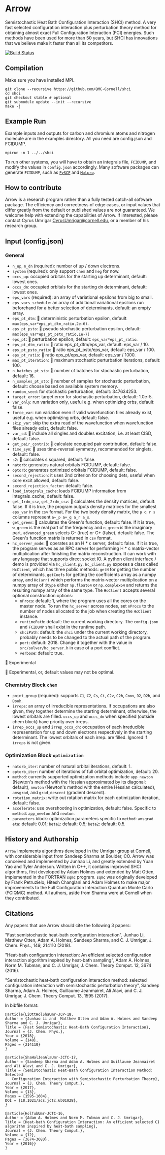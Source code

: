 # Arrow  

Semistochastic Heat Bath Configuration Interaction (SHCI) method.
A very fast selected configuration interaction plus perturbation theory method for obtaining almost exact Full Configuration Interaction (FCI) energies.  Such methods have been used for more than 50 years, but SHCI has innovations that we believe make it faster than all its competitors.

[![Build Status](https://travis-ci.com/QMC-Cornell/shci.svg?token=Gy8pVWtUBHq57qdtpAKN&branch=master)](https://travis-ci.com/QMC-Cornell/shci) 

## Compilation
Make sure you have installed MPI.
```
git clone --recursive https://github.com/QMC-Cornell/shci
cd shci
git checkout stable # optional
git submodule update --init --recursive
make -j
```

## Example Run
Example inputs and outputs for carbon and chromium atoms and nitrogen molecule are in the examples directory.
All you need are config.json and FCIDUMP.
```
mpirun -n 1 ../../shci
```
To run other systems, you will have to obtain an integrals file, `FCIDUMP`, and modify the values in `config.json` accordingly.
Many software packages can generate `FCIDUMP`, such as [`PySCF`](https://github.com/sunqm/pyscf) and [`Molpro`](https://www.molpro.net/).

## How to contribute

Arrow is a research program rather than a fully tested catch-all software package.
The efficiency and correctness of edge cases, or input values that differ greatly from the default or published values are not guaranteed.
We welcome help with extending the capabilities of Arrow.  If interested, please contact Cyrus Umrigar <CyrusUmrigar@cornell.edu>, or a member of his research group.

## Input (config.json)

### General
* `n_up`, `n_dn` (required): number of up / down electrons.
* `system` (required): only support `chem` and `heg` for now.
* `occs_up`: occupied orbitals for the starting up determinant, default: lowest ones.
* `occs_dn`: occupied orbitals for the starting dn determinant, default: lowest ones.
* `eps_vars` (required): an array of variational epsilons from big to small.
* `eps_vars_schedule`: an array of additional variational epsilons run beforehand for a better selection of determinants, default: an empty array.
* `eps_pt_dtm`: :palm_tree: deterministic perturbation epsilon, default: `max(eps_var*eps_pt_dtm_ratio,2e-6)`.
* `eps_pt_psto`: :palm_tree: pseudo stochastic perturbation epsilon, default: `max(eps_var*eps_pt_psto_ratio,1e-7)`
* `eps_pt`: :palm_tree: perturbation epsilon, default: `eps_var*eps_pt_ratio`.
* `eps_pt_dtm_ratio`: :palm_tree: ratio eps_pt_dtm/eps_var, default: eps_var / 10.
* `eps_pt_psto_ratio`: :palm_tree: ratio eps_pt_psto/eps_var, default: eps_var / 100.
* `eps_pt_ratio`: :palm_tree: ratio eps_pt/eps_var, default: eps_var / 1000.
* `max_pt_iteration`: :palm_tree: maximum stochastic perturbation iterations, default: 100.
* `n_batches_pt_sto`: :palm_tree: number of batches for stochastic perturbation, default: 16.
* `n_samples_pt_sto`: :palm_tree: number of samples for stochastic perturbation, default: choose based on available system memory.
* `random_seed`: for stochastic perturbation, default: 347634253.
* `target_error`: target error for stochastic perturbation, default: 1.0e-5.
* `var_only`: run variation only, useful e.g. when optimizing orbs, default: false.
* `force_var`: run variation even if valid wavefunction files already exist, useful e.g. when optimizing orbs, default: false.
* `skip_var`: skip the extra read of the wavefunction when wavefunction files already exist, default: false.
* `var_sd`: :palm_tree: include all singles and doubles excitation, i.e. at least CISD, default: false.
* `get_pair_contrib`: :palm_tree: calculate occupied pair contribution, default: false.
* `time_sym`: :palm_tree: uses time-reversal symmetry, recommended for singlets, default: false.
* `s2`: :palm_tree: calculates s squared, default: false.
* `natorb`: generates natural orbitals FCIDUMP, default: false.
* `optorb`: generates optimized orbitals FCIDUMP, default: false.
* `second_rejection`: it uses 2nd criterion for choosing dets, useful when core excit allowed, default: false.
* `second_rejection_factor`: default: false.
* `load_integrals_cache`: loads FCIDUMP information from integrals_cache, default: false.
* `get_1rdm_csv`, `get_2rdm_csv`: :seedling: calculates the density matrices, default: false. If it is true, the program outputs density matrices for the smallest `eps_var` in the `csv` format. For the two body density matrix, the `p q r s` columns represent `a+_p a+_q a_r a_s`.
* `get_green`: :seedling: calculates the Green's function, default: false. If it is true, `w_green` is the real part of the frequency and `n_green` is the imaginary part. `advanced_green` selects G- (true) or G+ (false), default: false. The Green's function matrix is returned in `csv` format.
* `hc_server_mode`: :seedling: operates as an H * c server, default: false. If it is true, the program serves as an RPC server for performing H * c matrix-vector multiplication after finishing the matrix reconstruction. It can work with any language that supports direct socket IO. A python client interface / demo is provided via `hc_client.py`. `hc_client.py` exposes a class called `HcClient`, which has three public methods: `getN` for getting the number of determinants, `getCoefs` for getting the coefficients array as a numpy array, and `Hc(arr)` which performs the matrix-vector multiplication on a numpy array of `dtype` either `np.float64` or `np.complex64` and returns the resulting numpy array of the same type. The `HcClient` accepts several optional construction options:
  - `nProcs`: default: 1, where the program uses all the cores on the master node. To run the `hc_server` across nodes, set `nProcs` to the number of nodes allocated to the job when creating the `HcClient` instance.
  - `runtimePath`: default: the current working directory. The `config.json` and `FCIDUMP` shall exist in the runtime path.
  - `shciPath`: default: the `shci` under the current working directory, probably needs to be changed to the actual path of the program.
  - `port`: default: 2018. Change it together with the value in `src/solver/hc_server.h` in case of a port conflict.
  - `verbose`: default: true.

:seedling: Experimental

:palm_tree: Experimental, or, default values may not be optimal.

### Chemistry Block `chem`
* `point_group` (required): supports `C1`, `C2`, `Cs`, `Ci`, `C2v`, `C2h`, `Coov`, `D2`, `D2h`, and `Dooh`.
* `irreps`: an array of irreducible representations. If occupations are also given, they together determine the starting determinant, otherwise, the lowest orbitals are filled. `occs_up` and `occs_dn` when specified (outside chem block) have priority over irreps.
* `irrep_occs_up` and `irrep_occs_dn`: occupation of each irreducible representation for up and down electrons respectively in the starting determinant.  The lowest orbitals of each irrep. are filled.  Ignored if `irreps` is not given.


### Optimization Block `optimization`
* `natorb_iter`: number of natural orbital iterations, default: 1.
* `optorb_iter`: number of iterations of full orbital optimization, default: 20.
* `method`: currently supported optimization methods include `app_newton` (Newton's method with the Hessian approximated by its diagonal; default), `newton` (Newton's method with the entire Hessian calculated), `amsgrad`, and `grad_descent` (gradient descent).
* `rotation_matrix`: write out rotation matrix for each optimization iteration, default: false.
* `accelerate`: use overshooting in optimization, default: false. Specific to `method`: `app_newton` and `newton`.
* `parameters` block: optimization parameters specific to `method`: `amsgrad`. `eta`: default: 0.01; `beta1`: default: 0.5; `beta2`: default: 0.5. 

## History and Authorship
`Arrow` implements algorithms developed in the Umrigar group at Cornell, with considerable input from Sandeep Sharma at Boulder, CO.  Arrow was conceived and implemented by Junhao Li, and greatly extended by Yuan Yao and Tyler Anderson.  Written in C++, it contains improved SHCI algorithms, first developed by Adam Holmes and extended by Matt Otten, implemented in the FORTRAN `sqmc` program.  `sqmc` was originally developed by Frank Petruzielo, Hitesh Changlani and Adam Holmes to make major improvements to the Full Configuration Interaction Quantum Monte Carlo (FCIQMC) method.  All authors, aside from Sharma were at Cornell when they contributed.

## Citations
Any papers that use Arrow should cite the following 3 papers:

"Fast semistochastic heat-bath configuration interaction", Junhao Li, Matthew Otten, Adam A. Holmes, Sandeep Sharma, and C. J. Umrigar,  J. Chem. Phys., 149, 214110 (2018).

"Heat-bath configuration interaction: An efficient selected configuration interaction algorithm inspired by heat-bath sampling", Adam A. Holmes, Norm M. Tubman, and C. J. Umrigar, J. Chem. Theory Comput. 12, 3674 (2016).

"Semistochastic heat-bath configuration interaction method: selected configuration interaction with semistochastic perturbation theory", Sandeep Sharma, Adam A. Holmes, Guillaume Jeanmairet, Ali Alavi, and C. J. Umrigar, J. Chem. Theory Comput. 13, 1595 (2017).

In bibfile format:
```
@article{LiOttHolShaUmr-JCP-18,
Author = {Junhao Li and  Matthew Otten and Adam A. Holmes and Sandeep Sharma and C. J. Umrigar},
Title = {Fast Semistochastic Heat-Bath Configuration Interaction},
Journal = {J. Chem. Phys.},
Year = {2018},
Volume = {148},
Pages = {214110}
}

@article{ShaHolJeaAlaUmr-JCTC-17,
Author = {Sandeep Sharma and Adam A. Holmes and Guillaume Jeanmairet and Ali Alavi and C. J. Umrigar},
Title = {Semistochastic Heat-Bath Configuration Interaction Method: Selected
   Configuration Interaction with Semistochastic Perturbation Theory},
Journal = {J. Chem. Theory Comput.},
Year = {2017},
Volume = {13},
Pages = {1595-1604},
DOI = {10.1021/acs.jctc.6b01028},
}

@article{HolTubUmr-JCTC-16,
Author = {Adam A. Holmes and Norm M. Tubman and C. J. Umrigar},
Title = {Heat-bath Configuration Interaction: An efficient selected CI algorithm inspired by heat-bath sampling},
Journal = {J. Chem. Theory Comput.},
Volume = {12},
Pages = {3674-3680},
Year = {2016}}
}
```
